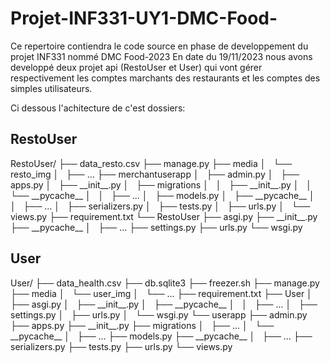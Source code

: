 # Projet-INF331-UY1-DMC-Food-
Ce repertoire contiendra le code source en phase de developpement du projet INF331 nommé DMC Food-2023
En date du 19/11/2023 nous avons developpé deux projet api (RestoUser et User) qui vont gérer respectivement les comptes marchants des restaurants et les comptes des simples utilisateurs.

Ci dessous l'achitecture de c'est dossiers: 
<h2>RestoUser</h2>
RestoUser/
├── data_resto.csv
├── manage.py
├── media
│   └── resto_img
│       ├── ...
├── merchantuserapp
│   ├── admin.py
│   ├── apps.py
│   ├── __init__.py
│   ├── migrations
│   │   ├── __init__.py
│   │   └── __pycache__
│   │       ├── ...
│   ├── models.py
│   ├── __pycache__
│   │   ├── ...
│   ├── serializers.py
│   ├── tests.py
│   ├── urls.py
│   └── views.py
├── requirement.txt
└── RestoUser
    ├── asgi.py
    ├── __init__.py
    ├── __pycache__
    │   ├── ...
    ├── settings.py
    ├── urls.py
    └── wsgi.py

<h2>User</h2>
User/
├── data_health.csv
├── db.sqlite3
├── freezer.sh
├── manage.py
├── media
│   └── user_img
│       └── ...
├── requirement.txt
├── User
│   ├── asgi.py
│   ├── __init__.py
│   ├── __pycache__
│   │   ├── ...
│   ├── settings.py
│   ├── urls.py
│   └── wsgi.py
└── userapp
    ├── admin.py
    ├── apps.py
    ├── __init__.py
    ├── migrations
    │   ├── ...
    │   └── __pycache__
    │       ├── ...
    ├── models.py
    ├── __pycache__
    │   ├── ...
    ├── serializers.py
    ├── tests.py
    ├── urls.py
    └── views.py
